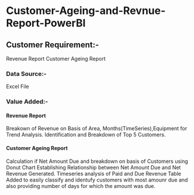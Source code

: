 # Customer-Ageing-and-Revnue-Report-PowerBI
## Customer Requirement:-
Revenue Report
Customer Ageing Report
### Data Source:-
Excel File
### Value Added:-
#### Revenue Report
Breakown of Revenue on Basis of Area, Months(TimeSeries),Equipment for Trend Analysis.
Identification and Breakdown of Top 5 Customers.
#### Customer Ageing Report
Calculation if Net Amount Due and breakdown on basis of Customers using Donut Chart
Establishing Relationship between Net Amount Due and Net Revenue Generated.
Timeseries analysis of Paid and Due Revenue
Table Added to easily classify and identufy customers with most amounr due and also providing number of days for which the amount was due.
